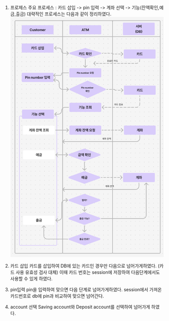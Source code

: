 
1. 프로제스
주요 프로세스 : 카드 삽입 -> pin 입력 -> 계좌 선택 -> 기능(잔액확인,예금,출금)
대략적인 프로세스는 다음과 같이 정리하였다.
![alt text](image-1.png)

2. 카드 삽입
카드를 삽입하여 DB에 있는 카드인 경우만 다음으로 넘어가게하였다. (카드 사용 유효성 검사 대체)
이때 카드 번호는 session에 저장하여 다음단계에서도 사용할 수 있게 하였다.

3. pin입력
pin을 입력하여 맞으면 다음 단계로 넘어가게하였다.
session에서 가져온 카드번호로 db에 pin과 비교하여 맞으면 넘어간다.

4. account 선택
Saving account와 Deposit account를 선택하여 넘어가게 하였다.


